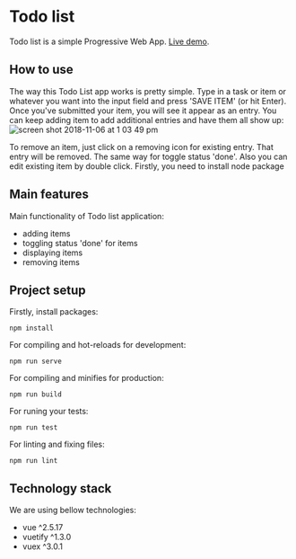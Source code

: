 # Todo list
Todo list is a simple Progressive Web App. [Live demo](https://banderstadt.github.io/vue-todo-app/?).

## How to use
The way this Todo List app works is pretty simple. Type in a task or item or whatever you want into the input field and press 'SAVE ITEM' (or hit Enter). Once you've submitted your item, you will see it appear as an entry. You can keep adding item to add additional entries and have them all show up:
![screen shot 2018-11-06 at 1 03 49 pm](https://user-images.githubusercontent.com/24597998/48060469-b4535580-e1c4-11e8-8c65-71becee288ed.png)

To remove an item, just click on a removing icon for existing entry. That entry will be removed. The same way for toggle status 'done'. Also you can edit existing item by double click.
Firstly, you need to install node package

## Main features
Main functionality of Todo list application:
* adding items
* toggling status 'done' for items
* displaying items
* removing items

## Project setup
Firstly, install packages:
```
npm install
```

For compiling and hot-reloads for development:
```
npm run serve
```

For compiling and minifies for production:
```
npm run build
```

For runing your tests:
```
npm run test
```

For linting and fixing files:
```
npm run lint
```

## Technology stack
We are using bellow technologies:
* vue ^2.5.17
* vuetify ^1.3.0
* vuex ^3.0.1
